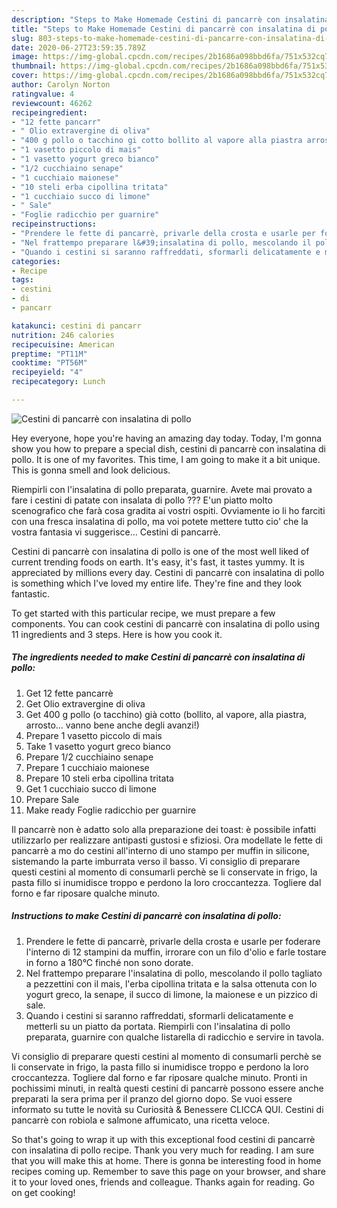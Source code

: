 ```yaml
---
description: "Steps to Make Homemade Cestini di pancarrè con insalatina di pollo"
title: "Steps to Make Homemade Cestini di pancarrè con insalatina di pollo"
slug: 803-steps-to-make-homemade-cestini-di-pancarre-con-insalatina-di-pollo
date: 2020-06-27T23:59:35.789Z
image: https://img-global.cpcdn.com/recipes/2b1686a098bbd6fa/751x532cq70/cestini-di-pancarre-con-insalatina-di-pollo-recipe-main-photo.jpg
thumbnail: https://img-global.cpcdn.com/recipes/2b1686a098bbd6fa/751x532cq70/cestini-di-pancarre-con-insalatina-di-pollo-recipe-main-photo.jpg
cover: https://img-global.cpcdn.com/recipes/2b1686a098bbd6fa/751x532cq70/cestini-di-pancarre-con-insalatina-di-pollo-recipe-main-photo.jpg
author: Carolyn Norton
ratingvalue: 4
reviewcount: 46262
recipeingredient:
- "12 fette pancarr"
- " Olio extravergine di oliva"
- "400 g pollo o tacchino gi cotto bollito al vapore alla piastra arrosto vanno bene anche degli avanzi"
- "1 vasetto piccolo di mais"
- "1 vasetto yogurt greco bianco"
- "1/2 cucchiaino senape"
- "1 cucchiaio maionese"
- "10 steli erba cipollina tritata"
- "1 cucchiaio succo di limone"
- " Sale"
- "Foglie radicchio per guarnire"
recipeinstructions:
- "Prendere le fette di pancarrè, privarle della crosta e usarle per foderare l&#39;interno di 12 stampini da muffin, irrorare con un filo d&#39;olio e farle tostare in forno a 180°C finché non sono dorate."
- "Nel frattempo preparare l&#39;insalatina di pollo, mescolando il pollo tagliato a pezzettini con il mais, l&#39;erba cipollina tritata e la salsa ottenuta con lo yogurt greco, la senape, il succo di limone, la maionese e un pizzico di sale."
- "Quando i cestini si saranno raffreddati, sformarli delicatamente e metterli su un piatto da portata. Riempirli con l&#39;insalatina di pollo preparata, guarnire con qualche listarella di radicchio e servire in tavola."
categories:
- Recipe
tags:
- cestini
- di
- pancarr

katakunci: cestini di pancarr 
nutrition: 246 calories
recipecuisine: American
preptime: "PT11M"
cooktime: "PT56M"
recipeyield: "4"
recipecategory: Lunch

---
```



![Cestini di pancarrè con insalatina di pollo](https://img-global.cpcdn.com/recipes/2b1686a098bbd6fa/751x532cq70/cestini-di-pancarre-con-insalatina-di-pollo-recipe-main-photo.jpg)

Hey everyone, hope you're having an amazing day today. Today, I'm gonna show you how to prepare a special dish, cestini di pancarrè con insalatina di pollo. It is one of my favorites. This time, I am going to make it a bit unique. This is gonna smell and look delicious.

Riempirli con l&#39;insalatina di pollo preparata, guarnire. Avete mai provato a fare i cestini di patate con insalata di pollo ??? E&#39;un piatto molto scenografico che farà cosa gradita ai vostri ospiti. Ovviamente io li ho farciti con una fresca insalatina di pollo, ma voi potete mettere tutto cio&#39; che la vostra fantasia vi suggerisce… Cestini di pancarrè.

Cestini di pancarrè con insalatina di pollo is one of the most well liked of current trending foods on earth. It's easy, it's fast, it tastes yummy. It is appreciated by millions every day. Cestini di pancarrè con insalatina di pollo is something which I've loved my entire life. They're fine and they look fantastic.


To get started with this particular recipe, we must prepare a few components. You can cook cestini di pancarrè con insalatina di pollo using 11 ingredients and 3 steps. Here is how you cook it.

<!--inarticleads1-->

##### The ingredients needed to make Cestini di pancarrè con insalatina di pollo:

1. Get 12 fette pancarrè
1. Get  Olio extravergine di oliva
1. Get 400 g pollo (o tacchino) già cotto (bollito, al vapore, alla piastra, arrosto... vanno bene anche degli avanzi!)
1. Prepare 1 vasetto piccolo di mais
1. Take 1 vasetto yogurt greco bianco
1. Prepare 1/2 cucchiaino senape
1. Prepare 1 cucchiaio maionese
1. Prepare 10 steli erba cipollina tritata
1. Get 1 cucchiaio succo di limone
1. Prepare  Sale
1. Make ready Foglie radicchio per guarnire


Il pancarrè non è adatto solo alla preparazione dei toast: è possibile infatti utilizzarlo per realizzare antipasti gustosi e sfiziosi. Ora modellate le fette di pancarrè a mo do cestini all&#39;interno di uno stampo per muffin in silicone, sistemando la parte imburrata verso il basso. Vi consiglio di preparare questi cestini al momento di consumarli perchè se li conservate in frigo, la pasta fillo si inumidisce troppo e perdono la loro croccantezza. Togliere dal forno e far riposare qualche minuto. 

<!--inarticleads2-->

##### Instructions to make Cestini di pancarrè con insalatina di pollo:

1. Prendere le fette di pancarrè, privarle della crosta e usarle per foderare l&#39;interno di 12 stampini da muffin, irrorare con un filo d&#39;olio e farle tostare in forno a 180°C finché non sono dorate.
1. Nel frattempo preparare l&#39;insalatina di pollo, mescolando il pollo tagliato a pezzettini con il mais, l&#39;erba cipollina tritata e la salsa ottenuta con lo yogurt greco, la senape, il succo di limone, la maionese e un pizzico di sale.
1. Quando i cestini si saranno raffreddati, sformarli delicatamente e metterli su un piatto da portata. Riempirli con l&#39;insalatina di pollo preparata, guarnire con qualche listarella di radicchio e servire in tavola.


Vi consiglio di preparare questi cestini al momento di consumarli perchè se li conservate in frigo, la pasta fillo si inumidisce troppo e perdono la loro croccantezza. Togliere dal forno e far riposare qualche minuto. Pronti in pochissimi minuti, in realtà questi cestini di pancarrè possono essere anche preparati la sera prima per il pranzo del giorno dopo. Se vuoi essere informato su tutte le novità su Curiosità &amp; Benessere CLICCA QUI. Cestini di pancarrè con robiola e salmone affumicato, una ricetta veloce. 

So that's going to wrap it up with this exceptional food cestini di pancarrè con insalatina di pollo recipe. Thank you very much for reading. I am sure that you will make this at home. There is gonna be interesting food in home recipes coming up. Remember to save this page on your browser, and share it to your loved ones, friends and colleague. Thanks again for reading. Go on get cooking!
